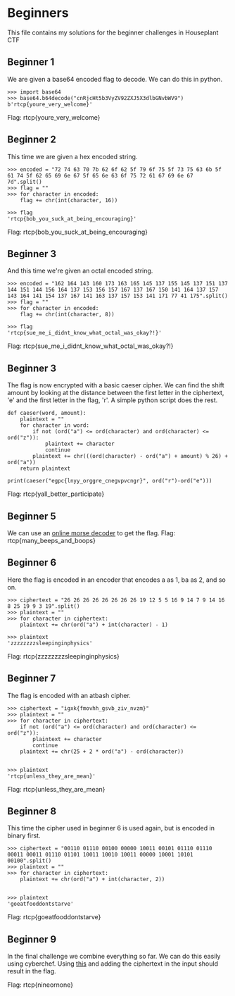 # Beginners
This file contains my solutions for the beginner challenges in Houseplant CTF

## Beginner 1
We are given a base64 encoded flag to decode. We can do this in python.
```
>>> import base64
>>> base64.b64decode("cnRjcHt5b3VyZV92ZXJ5X3dlbGNvbWV9")
b'rtcp{youre_very_welcome}'
```
Flag: rtcp{youre_very_welcome}

## Beginner 2
This time we are given a hex encoded string.
```
>>> encoded = "72 74 63 70 7b 62 6f 62 5f 79 6f 75 5f 73 75 63 6b 5f 61 74 5f 62 65 69 6e 67 5f 65 6e 63 6f 75 72 61 67 69 6e 67 7d".split()
>>> flag = ""
>>> for character in encoded:
	flag += chr(int(character, 16))

>>> flag
'rtcp{bob_you_suck_at_being_encouraging}'
```
Flag: rtcp{bob_you_suck_at_being_encouraging}

## Beginner 3
And this time we're given an octal encoded string.
```
>>> encoded = "162 164 143 160 173 163 165 145 137 155 145 137 151 137 144 151 144 156 164 137 153 156 157 167 137 167 150 141 164 137 157 143 164 141 154 137 167 141 163 137 157 153 141 171 77 41 175".split()
>>> flag = ""
>>> for character in encoded:
	flag += chr(int(character, 8))

>>> flag
'rtcp{sue_me_i_didnt_know_what_octal_was_okay?!}'
```
Flag: rtcp{sue_me_i_didnt_know_what_octal_was_okay?!}

## Beginner 3
The flag is now encrypted with a basic caeser cipher. We can find the shift amount by looking at the distance between the first letter in the ciphertext, 'e' and the first letter in the flag, 'r'. A simple python script does the rest.
```
def caeser(word, amount):
    plaintext = ""
    for character in word:
        if not (ord("a") <= ord(character) and ord(character) <= ord("z")):
            plaintext += character
            continue
        plaintext += chr(((ord(character) - ord("a") + amount) % 26) + ord("a"))
    return plaintext

print(caeser("egpc{lnyy_orggre_cnegvpvcngr}", ord("r")-ord("e")))
```
Flag: rtcp{yall_better_participate}

## Beginner 5
We can use an [online morse decoder](https://convertcase.net/morse-code-translator/) to get the flag.
Flag: rtcp{many_beeps_and_boops}

## Beginner 6
Here the flag is encoded in an encoder that encodes a as 1, ba as 2, and so on.
```
>>> ciphertext = "26 26 26 26 26 26 26 26 19 12 5 5 16 9 14 7 9 14 16 8 25 19 9 3 19".split()
>>> plaintext = ""
>>> for character in ciphertext:
	plaintext += chr(ord("a") + int(character) - 1)

>>> plaintext
'zzzzzzzzsleepinginphysics'
```
Flag: rtcp{zzzzzzzzsleepinginphysics}

## Beginner 7
The flag is encoded with an atbash cipher.
```
>>> ciphertext = "igxk{fmovhh_gsvb_ziv_nvzm}"
>>> plaintext = ""
>>> for character in ciphertext:
	if not (ord("a") <= ord(character) and ord(character) <= ord("z")):
		plaintext += character
		continue
	plaintext += chr(25 + 2 * ord("a") - ord(character))

	
>>> plaintext
'rtcp{unless_they_are_mean}'
```
Flag: rtcp{unless_they_are_mean}

## Beginner 8
This time the cipher used in beginner 6 is used again, but is encoded in binary first.
```
>>> ciphertext = "00110 01110 00100 00000 10011 00101 01110 01110 00011 00011 01110 01101 10011 10010 10011 00000 10001 10101 00100".split()
>>> plaintext = ""
>>> for character in ciphertext:
	plaintext += chr(ord("a") + int(character, 2))

	
>>> plaintext
'goeatfooddontstarve'
```
Flag: rtcp{goeatfooddontstarve}

## Beginner 9
In the final challenge we combine everything so far. We can do this easily using cyberchef. Using [this](https://gchq.github.io/CyberChef/#recipe=From_Base64('A-Za-z0-9%2B/%3D',true)From_Hex('Auto')From_Morse_Code('Space','Line%20feed')From_Binary('Space')A1Z26_Cipher_Decode('Space')Atbash_Cipher()ROT13(true,true,13)) and adding the ciphertext in the input should result in the flag.

Flag: rtcp{nineornone}